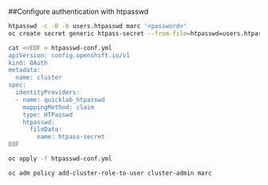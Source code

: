 ##Configure authentication with htpasswd

```bash
htpasswd -c -B -b users.htpasswd marc '<password>'
oc create secret generic htpass-secret --from-file=htpasswd=users.htpasswd -n openshift-config
```

```bash
cat <<EOF > htpasswd-conf.yml
apiVersion: config.openshift.io/v1
kind: OAuth
metadata:
  name: cluster
spec:
  identityProviders:
  - name: quicklab_htpasswd
    mappingMethod: claim
    type: HTPasswd
    htpasswd:
      fileData:
        name: htpass-secret
EOF
```

```bash
oc apply -f htpasswd-conf.yml
```

```bash
oc adm policy add-cluster-role-to-user cluster-admin marc
```
